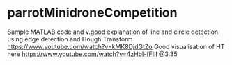 # parrotMinidroneCompetition
Sample MATLAB code and v.good explanation of line and circle detection using edge detection and Hough Transform
https://www.youtube.com/watch?v=kMK8DjdGtZo
Good visualisation of HT here https://www.youtube.com/watch?v=4zHbI-fFIlI @3.35
